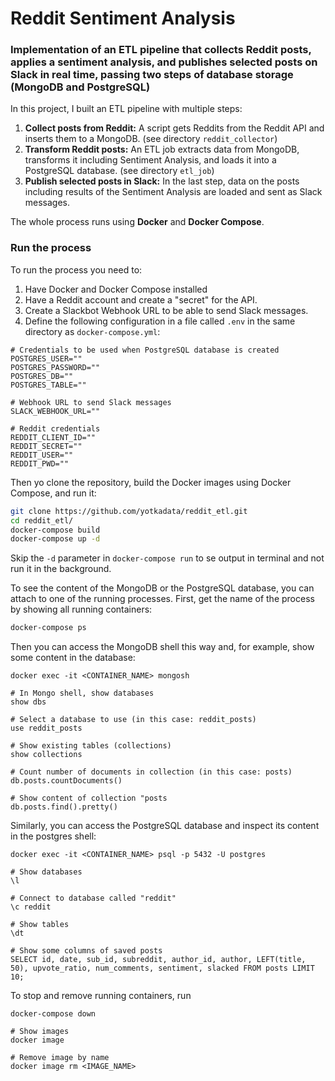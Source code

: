 # Reddit Sentiment Analysis

### Implementation of an ETL pipeline that collects Reddit posts, applies a sentiment analysis, and publishes selected posts on Slack in real time, passing two steps of database storage (MongoDB and PostgreSQL)

In this project, I built an ETL pipeline with multiple steps:

1. **Collect posts from Reddit:** A script gets Reddits from the Reddit API and inserts them to a MongoDB. (see directory `reddit_collector`)
2. **Transform Reddit posts:** An ETL job extracts data from MongoDB, transforms it including Sentiment Analysis, and loads it into a PostgreSQL database. (see directory `etl_job`)
3. **Publish selected posts in Slack:** In the last step, data on the posts including results of the Sentiment Analysis are loaded and sent as Slack messages.

The whole process runs using **Docker** and **Docker Compose**.

### Run the process

To run the process you need to:

1. Have Docker and Docker Compose installed
2. Have a Reddit account and create a "secret" for the API.
3. Create a Slackbot Webhook URL to be able to send Slack messages.
4. Define the following configuration in a file called `.env` in the same directory as `docker-compose.yml`:

```
# Credentials to be used when PostgreSQL database is created
POSTGRES_USER=""
POSTGRES_PASSWORD=""
POSTGRES_DB=""
POSTGRES_TABLE=""

# Webhook URL to send Slack messages
SLACK_WEBHOOK_URL=""

# Reddit credentials
REDDIT_CLIENT_ID=""
REDDIT_SECRET=""
REDDIT_USER=""
REDDIT_PWD=""
```

Then yo clone the repository, build the Docker images using Docker Compose, and run it:

```bash
git clone https://github.com/yotkadata/reddit_etl.git
cd reddit_etl/
docker-compose build
docker-compose up -d
```

Skip the `-d` parameter in `docker-compose run` to se output in terminal and not run it in the background.

To see the content of the MongoDB or the PostgreSQL database, you can attach to one of the running processes. First, get the name of the process by showing all running containers:

```bash
docker-compose ps
```

Then you can access the MongoDB shell this way and, for example, show some content in the database:

```
docker exec -it <CONTAINER_NAME> mongosh

# In Mongo shell, show databases
show dbs

# Select a database to use (in this case: reddit_posts)
use reddit_posts

# Show existing tables (collections)
show collections

# Count number of documents in collection (in this case: posts)
db.posts.countDocuments()

# Show content of collection "posts
db.posts.find().pretty()
```

Similarly, you can access the PostgreSQL database and inspect its content in the postgres shell:

```
docker exec -it <CONTAINER_NAME> psql -p 5432 -U postgres

# Show databases
\l

# Connect to database called "reddit"
\c reddit

# Show tables
\dt

# Show some columns of saved posts
SELECT id, date, sub_id, subreddit, author_id, author, LEFT(title, 50), upvote_ratio, num_comments, sentiment, slacked FROM posts LIMIT 10;
```

To stop and remove running containers, run

```
docker-compose down

# Show images
docker image

# Remove image by name
docker image rm <IMAGE_NAME>
```
